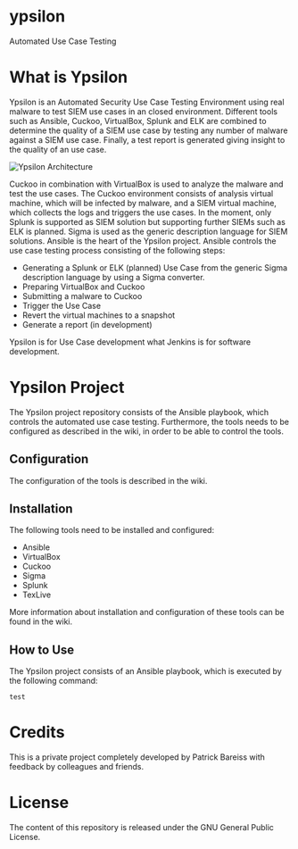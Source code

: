 # ypsilon
Automated Use Case Testing

# What is Ypsilon
Ypsilon is an Automated Security Use Case Testing Environment using real malware to test SIEM use cases in an closed environment. Different tools such as Ansible, Cuckoo, VirtualBox, Splunk and ELK are combined to determine the quality of a SIEM use case by testing any number of malware against a SIEM use case. Finally, a test report is generated giving insight to the quality of an use case.

![Ypsilon Architecture](https://github.com/P4T12ICK/ypsilon/blob/readme_changes/images/ypsilon_architecture.png)

Cuckoo in combination with VirtualBox is used to analyze the malware and test the use cases. The Cuckoo environment consists of analysis virtual machine, which will be infected by malware, and a SIEM virtual machine, which collects the logs and triggers the use cases. In the moment, only Splunk is supported as SIEM solution but supporting further SIEMs such as ELK is planned. 
Sigma is used as the generic description language for SIEM solutions. Ansible is the heart of the Ypsilon project. Ansible controls  the use case testing process consisting of the following steps:
- Generating a Splunk or ELK (planned) Use Case from the generic Sigma description language by using a Sigma converter.
- Preparing VirtualBox and Cuckoo
- Submitting a malware to Cuckoo
- Trigger the Use Case
- Revert the virtual machines to a snapshot
- Generate a report (in development)

Ypsilon is for Use Case development what Jenkins is for software development.


# Ypsilon Project
The Ypsilon project repository consists of the Ansible playbook, which controls the automated use case testing. Furthermore, the tools needs to be configured as described in the wiki, in order to be able to control the tools.

## Configuration 
The configuration of the tools is described in the wiki.  

## Installation
The following tools need to be installed and configured:
- Ansible
- VirtualBox
- Cuckoo
- Sigma
- Splunk
- TexLive

More information about installation and configuration of these tools can be found in the wiki.


## How to Use
The Ypsilon project consists of an Ansible playbook, which is executed by the following command:
```shell
test
```

# Credits
This is a private project completely developed by Patrick Bareiss with feedback by colleagues and friends.

# License
The content of this repository is released under the GNU General Public License.

